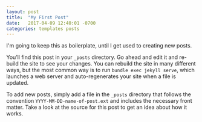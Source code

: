 ```yaml
---
layout: post
title:  "My First Post"
date:   2017-04-09 12:40:01 -0700
categories: templates posts
---
```


I'm going to keep this as boilerplate, until I get used to creating new posts.

You’ll find this post in your `_posts` directory. Go ahead and edit it and re-build the site to see your changes. You can rebuild the site in many different ways, but the most common way is to run `bundle exec jekyll serve`, which launches a web server and auto-regenerates your site when a file is updated.

To add new posts, simply add a file in the `_posts` directory that follows the convention `YYYY-MM-DD-name-of-post.ext` and includes the necessary front matter. Take a look at the source for this post to get an idea about how it works.
